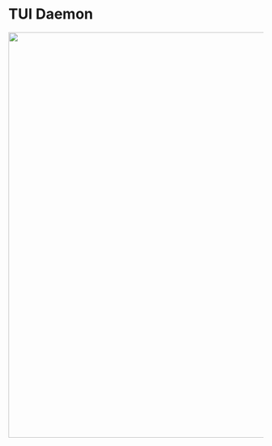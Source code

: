 # TUI Daemon

<img width="800" src="https://stuff.charm.sh/bubbletea-examples/tui-daemon-combo.gif" />

